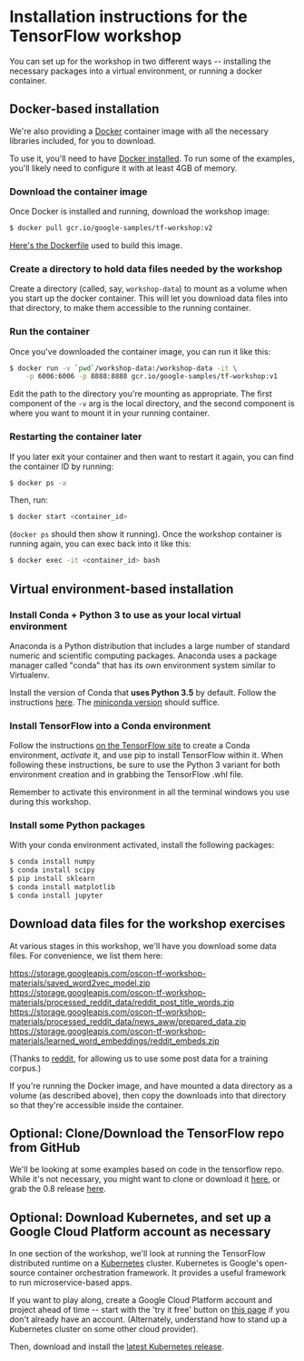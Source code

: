 
# Installation instructions for the TensorFlow workshop

You can set up for the workshop in two different ways -- installing the necessary packages into a virtual environment, or running a docker container.

## Docker-based installation

We're also providing a [Docker](https://www.docker.com/) container image with all the necessary libraries included, for you to download.

To use it, you'll need to have [Docker installed](https://docs.docker.com/engine/installation/). To run some of the examples, you'll likely need to configure it with at least 4GB of memory.

### Download the container image

Once Docker is installed and running, download the workshop image:

```sh
$ docker pull gcr.io/google-samples/tf-workshop:v2
```

[Here's the Dockerfile](https://github.com/amygdala/tensorflow-workshop/tree/master/workshop_image) used to build this image.

### Create a directory to hold data files needed by the workshop

Create a directory (called, say, `workshop-data`) to mount as a volume when you start up the docker container.  This will let you download data files into that directory, to make them accessible to the running container.

### Run the container

Once you've downloaded the container image, you can run it like this:

```sh
$ docker run -v `pwd`/workshop-data:/workshop-data -it \
    -p 6006:6006 -p 8888:8888 gcr.io/google-samples/tf-workshop:v1
```

Edit the path to the directory you're mounting as appropriate. The first component of the `-v` arg is the local directory, and the second component is where you want to mount it in your running container.

### Restarting the container later

If you later exit your container and then want to restart it again, you can find the container ID by running:

```sh
$ docker ps -a
```

Then, run:

```sh
$ docker start <container_id>
```

(`docker ps` should then show it running). Once the workshop container is running again, you can exec back into it like this:

```sh
$ docker exec -it <container_id> bash
```

## Virtual environment-based installation

### Install Conda + Python 3 to use as your local virtual environment

Anaconda is a Python distribution that includes a large number of standard numeric and scientific computing packages. Anaconda uses a package manager called "conda" that has its own environment system similar to Virtualenv.

Install the version of Conda that **uses Python 3.5** by default.  Follow the instructions [here](https://www.continuum.io/downloads).  The [miniconda version](http://conda.pydata.org/miniconda.html) should suffice.

### Install TensorFlow into a Conda environment

Follow the instructions [on the TensorFlow site](https://www.tensorflow.org/versions/r0.8/get_started/os_setup.html#anaconda-environment-installation) to create a Conda environment, *activate* it, and use pip to install TensorFlow within it.  When following these instructions, be sure to use the Python 3 variant for both environment creation and in grabbing the TensorFlow .whl file.

Remember to activate this environment in all the terminal windows you use during this workshop.

### Install some Python packages

With your conda environment activated, install the following packages:

```sh
$ conda install numpy
$ conda install scipy
$ pip install sklearn
$ conda install matplotlib
$ conda install jupyter
```

## Download data files for the workshop exercises

At various stages in this workshop, we'll have you download some data files. For convenience, we list them here:

https://storage.googleapis.com/oscon-tf-workshop-materials/saved_word2vec_model.zip
https://storage.googleapis.com/oscon-tf-workshop-materials/processed_reddit_data/reddit_post_title_words.zip
https://storage.googleapis.com/oscon-tf-workshop-materials/processed_reddit_data/news_aww/prepared_data.zip
https://storage.googleapis.com/oscon-tf-workshop-materials/learned_word_embeddings/reddit_embeds.zip

(Thanks to [reddit](https://www.reddit.com/), for allowing us to use some post data for a training corpus.)

If you're running the Docker image, and have mounted a data directory as a volume (as described above), then copy the downloads into that directory so that they're accessible inside the container.


## Optional: Clone/Download the TensorFlow repo from GitHub

We'll be looking at some examples based on code in the tensorflow repo. While it's not necessary, you might want to clone or download it [here](https://github.com/tensorflow/tensorflow), or grab the 0.8 release [here](https://github.com/tensorflow/tensorflow/releases).


## Optional: Download Kubernetes, and set up a Google Cloud Platform account as necessary

In one section of the workshop, we'll look at running the TensorFlow distributed runtime on a [Kubernetes](http://kubernetes.io/) cluster.
Kubernetes is Google's open-source container orchestration framework. It provides a useful framework to run microservice-based apps.

If you want to play along, create a Google Cloud Platform account and project ahead of time -- start with the 'try it free' button on [this page](https://cloud.google.com/) if you don't already have an account.
(Alternately, understand how to stand up a Kubernetes cluster on some other cloud provider).

Then, download and install the [latest Kubernetes release](https://github.com/kubernetes/kubernetes/releases).

